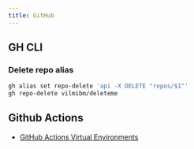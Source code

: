 ```yaml
---
title: GitHub
---
```


## GH CLI

### Delete repo alias

```bash
gh alias set repo-delete 'api -X DELETE "repos/$1"'
gh repo-delete vilmibm/deleteme
```

## Github Actions
- [GitHub Actions Virtual Environments](https://github.com/actions/virtual-environments)
